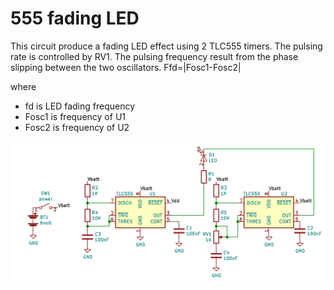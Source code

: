 555 fading LED
==============

This circuit produce a fading LED effect using 2 TLC555 timers.  The pulsing rate is controlled by RV1.
The pulsing frequency result from the phase slipping between the two oscillators. 
Ffd=|Fosc1-Fosc2|

where

* fd is LED fading frequency
* Fosc1 is frequency of U1
* Fosc2 is frequency of U2

![555 fading LED](555_fading.png)


